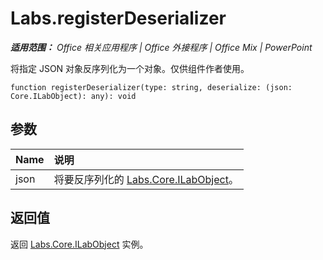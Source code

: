 ﻿
# Labs.registerDeserializer

 _**适用范围：** Office 相关应用程序 | Office 外接程序 | Office Mix | PowerPoint_

将指定 JSON 对象反序列化为一个对象。仅供组件作者使用。

```
function registerDeserializer(type: string, deserialize: (json: Core.ILabObject): any): void
```


## 参数


|**Name**|**说明**|
|:-----|:-----|
|json|将要反序列化的 [Labs.Core.ILabObject](../../reference/office-mix/labs.core.ilabobject.md)。|

## 返回值

返回 [Labs.Core.ILabObject](../../reference/office-mix/labs.core.ilabobject.md) 实例。

